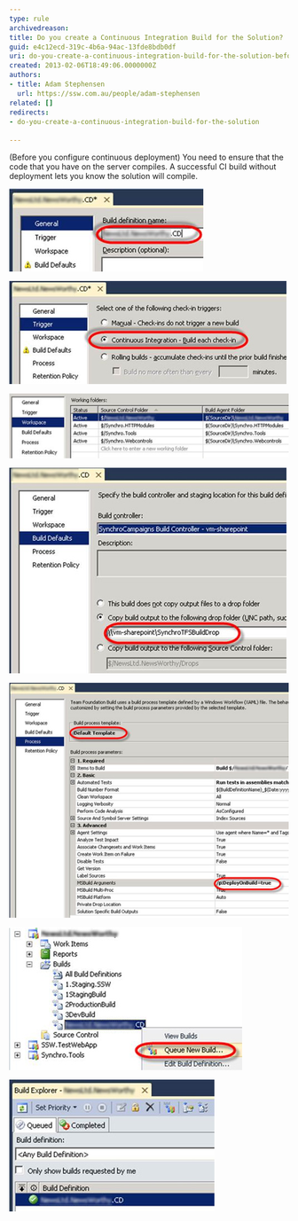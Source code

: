 ```yaml
---
type: rule
archivedreason: 
title: Do you create a Continuous Integration Build for the Solution?
guid: e4c12ecd-319c-4b6a-94ac-13fde8bdb0df
uri: do-you-create-a-continuous-integration-build-for-the-solution-before-configuring-continuous-deployment
created: 2013-02-06T18:49:06.0000000Z
authors:
- title: Adam Stephensen
  url: https://ssw.com.au/people/adam-stephensen
related: []
redirects:
- do-you-create-a-continuous-integration-build-for-the-solution

---
```


(Before you configure continuous deployment) You need to ensure that the code that you have on the server compiles. A successful CI build without deployment lets you know the solution will compile.

<!--endintro-->

![Figure: The Build definition name should include the project name. The reason for this is that builds for all solutions are placed in the same folder, and including the build name makes the Build Drop folder organised](/rules/do-you-create-a-continuous-integration-build-for-the-solution-before-configuring-continuous-deployment/ci-build-1.jpg)  

![Figure: On the Trigger tab choose Continuous Integration. This ensures that each check-in results in a build](/rules/do-you-create-a-continuous-integration-build-for-the-solution-before-configuring-continuous-deployment/ci-build-2.jpg)  

![Figure: On the Workspace tab you need to include all source control folders that are required for the build](/rules/do-you-create-a-continuous-integration-build-for-the-solution-before-configuring-continuous-deployment/ci-build-3.jpg)  

![Figure: Enter the path to your Drop Folder (where you drop your builds)](/rules/do-you-create-a-continuous-integration-build-for-the-solution-before-configuring-continuous-deployment/ci-build-4.jpg)  

![Figure: Choose the Default Build template and enter the DeployOnBuild argument to the MSBuild Arguments parameter of the build template](/rules/do-you-create-a-continuous-integration-build-for-the-solution-before-configuring-continuous-deployment/ci-build-5.jpg)  

![Figure: Queue a build, to ensure our CI build is working correctly](/rules/do-you-create-a-continuous-integration-build-for-the-solution-before-configuring-continuous-deployment/ci-build-6.jpg)  

![Figure: Before we setup continuous deployment it is important to get a successful basic CI build](/rules/do-you-create-a-continuous-integration-build-for-the-solution-before-configuring-continuous-deployment/ci-build-7.jpg)


